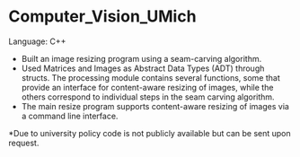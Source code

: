 # Computer_Vision_UMich
Language: C++
-	Built an image resizing program using a seam-carving algorithm.
-	Used Matrices and Images as Abstract Data Types (ADT) through structs.
The processing module contains several functions, some that provide an interface for content-aware resizing of images, while the others correspond to individual steps in the seam carving algorithm.
-	The main resize program supports content-aware resizing of images via a command line interface.

*Due to university policy code is not publicly available but can be sent upon request.

